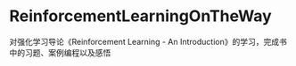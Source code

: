 # ReinforcementLearningOnTheWay
对强化学习导论《Reinforcement Learning - An Introduction》的学习，完成书中的习题、案例编程以及感悟


